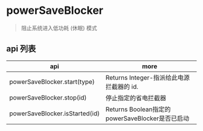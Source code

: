 # powerSaveBlocker

> 阻止系统进入低功耗 (休眠) 模式

## api 列表

| api                            | more                                            |
| ------------------------------ | ----------------------------------------------- |
| powerSaveBlocker.start(type)   | Returns Integer-指派给此电源拦截器的 id.        |
| powerSaveBlocker.stop(id)      | 停止指定的省电拦截器                            |
| powerSaveBlocker.isStarted(id) | Returns Boolean指定的powerSaveBlocker是否已启动 |
